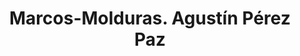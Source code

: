 ---
title: "Marcos-Molduras. Agustín Pérez Paz"
url: /villares-de-la-reina/marcos-molduras-agustin-perez-paz/
shop: Rahmen
---